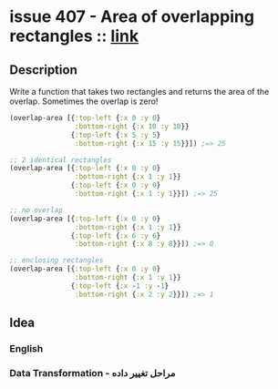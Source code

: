 # issue 407 - Area of overlapping rectangles :: [link](https://ericnormand.me/issues/purelyfunctional-tv-newsletter-407-two-layers-of-design)

## Description

Write a function that takes two rectangles and returns the area of the overlap. Sometimes the overlap is zero!

```clj
(overlap-area [{:top-left {:x 0 :y 0}
                :bottom-right {:x 10 :y 10}}
               {:top-left {:x 5 :y 5}
                :bottom-right {:x 15 :y 15}}]) ;=> 25

;; 2 identical rectangles
(overlap-area [{:top-left {:x 0 :y 0}
                :bottom-right {:x 1 :y 1}}
               {:top-left {:x 0 :y 0}
                :bottom-right {:x 1 :y 1}}]) ;=> 25

;; no overlap
(overlap-area [{:top-left {:x 0 :y 0}
                :bottom-right {:x 1 :y 1}}
               {:top-left {:x 6 :y 6}
                :bottom-right {:x 8 :y 8}}]) ;=> 0

;; enclosing rectangles
(overlap-area [{:top-left {:x 0 :y 0}
                :bottom-right {:x 1 :y 1}}
               {:top-left {:x -1 :y -1}
                :bottom-right {:x 2 :y 2}}]) ;=> 1
```

## Idea

### English

### Data Transformation - مراحل تغییر داده
```nim
```